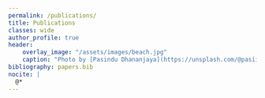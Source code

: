 ```yaml
---
permalink: /publications/
title: Publications
classes: wide
author_profile: true
header:
    overlay_image: "/assets/images/beach.jpg"
    caption: "Photo by [Pasindu Dhananjaya](https://unsplash.com/@pasiiijay) on [Unsplash](https://unsplash.com)"
bibliography: papers.bib
nocite: |
  @*
---
```


